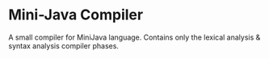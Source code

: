 # Mini-Java Compiler
A small compiler for MiniJava language. Contains only the lexical analysis & syntax analysis compiler phases.